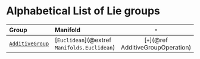 # Alphabetical List of Lie groups

| Group | Manifold | ``∘`` | Comment |
|:------|:---------|:---------:|:------|
| [`AdditiveGroup`](@ref) | [`Euclidean`](@extref `Manifolds.Euclidean`) | [`+`](@ref AdditiveGroupOperation) | |